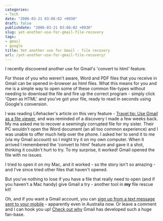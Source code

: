 ```yaml
---
categories:
- Tech
date: "2006-03-21 03:06:02 +0930"
draft: false
publishdate: "2006-03-21 03:06:02 +0930"
slug: yet-another-use-for-gmail-file-recovery
tags:
- gmail
- google
title: Yet another use for Gmail - file recovery
url: /yet-another-use-for-gmail-file-recovery/
---
```

I recently discovered another use for Gmail's 'convert to html' feature.

For those of you who weren't aware, Word and PDF files that you receive
in Gmail can be opened in-browser as html files. What this means for you
and me is a simple way to open some of these common file-types without
needing to download the file and fire up the correct program - simply
click 'Open as HTML' and you've got your file, ready to read in seconds
using Google's conversion.

I was reading Lifehacker's article on this very feature - [Travel tip:
Use Gmail as a file
viewer](http://www.lifehacker.com/software/gmail-tips/travel-tip-use-gmail-as-a-file-viewer-161462.php),
and was reminded of a discovery I made a few weeks back. My ma asked me
to recover a seemingly corrupted file for my sister. Their PC wouldn't
open the Word document (an all too common experience) and I was unable
to offer much help over the phone. I asked her to send it to me (via my
Gmail account) so I might try it on my own computer. When it arrived I
remembered the 'convert to html' feature and gave it a shot, thinking it
couldn't hurt to try. To my surprise, it worked! Gmail opened the file
with no issues.

I tried to open it on my Mac, and it worked - so the story isn't so
amazing - and I've since tried other files that haven't opened.

But you've nothing to lose if you have a file that really need to open
(and if you haven't a Mac handy) give Gmail a try - another tool in
**my** file rescue kit!

Oh, and if you want a Gmail account, you can [sign up from a text
message sent to your
mobile](https://www.google.com/accounts/SmsMailSignup1) - apparently
even in Australia now. Or leave a comment and I can hook you up! [Check
out why](http://mail.google.com/mail/help/about.html) Gmail has
developed such a huge fan-base.
